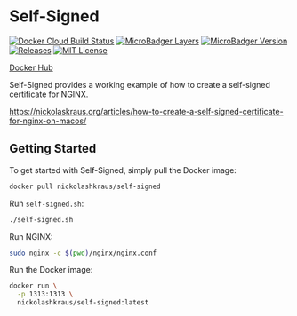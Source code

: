 # Self-Signed

[![Docker Cloud Build Status](https://img.shields.io/docker/cloud/build/nickolashkraus/self-signed?color=blue)](https://cloud.docker.com/u/nickolashkraus/repository/docker/nickolashkraus/self-signed)
[![MicroBadger Layers](https://images.microbadger.com/badges/image/nickolashkraus/self-signed.svg)](https://microbadger.com/images/nickolashkraus/self-signed)
[![MicroBadger Version](https://images.microbadger.com/badges/version/nickolashkraus/self-signed.svg)](https://microbadger.com/images/nickolashkraus/self-signed)
[![Releases](https://img.shields.io/github/v/release/NickolasHKraus/self-signed?color=blue)](https://github.com/NickolasHKraus/self-signed/releases)
[![MIT License](https://img.shields.io/github/license/NickolasHKraus/self-signed?color=blue)](https://github.com/NickolasHKraus/self-signed/blob/master/LICENSE)

[Docker Hub](https://cloud.docker.com/u/nickolashkraus/repository/docker/nickolashkraus/self-signed)

Self-Signed provides a working example of how to create a self-signed certificate for NGINX.

https://nickolaskraus.org/articles/how-to-create-a-self-signed-certificate-for-nginx-on-macos/

## Getting Started

To get started with Self-Signed, simply pull the Docker image:

```bash
docker pull nickolashkraus/self-signed
```

Run `self-signed.sh`:

```bash
./self-signed.sh
```

Run NGINX:

```bash
sudo nginx -c $(pwd)/nginx/nginx.conf
```

Run the Docker image:

```bash
docker run \
  -p 1313:1313 \
  nickolashkraus/self-signed:latest
```
